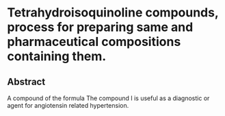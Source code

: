 # Tetrahydroisoquinoline compounds, process for preparing same and pharmaceutical compositions containing them.

## Abstract
A compound of the formula The compound I is useful as a diagnostic or agent for angiotensin related hypertension.